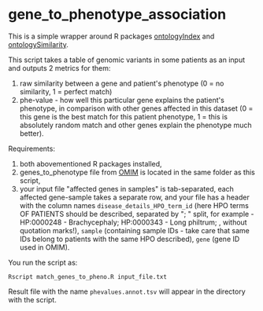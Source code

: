 # gene_to_phenotype_association

This is a simple wrapper around R packages <a href="https://cran.r-project.org/web/packages/ontologyIndex/index.html">ontologyIndex</a> and <a href="https://cran.r-project.org/web/packages/ontologySimilarity/index.html">ontologySimilarity</a>.

This script takes a table of genomic variants in some patients as an input and outputs 2 metrics for them:

1) raw similarity between a gene and patient's phenotype (0 = no similarity, 1 = perfect match)
2) phe-value - how well this particular gene explains the patient's phenotype, in comparison with other genes affected in this dataset (0 = this gene is the best match for this patient phenotype, 1 = this is absolutely random match and other genes explain the phenotype much better).

Requirements:
1) both abovementioned R packages installed,
2) genes_to_phenotype file from <a href="https://hpo.jax.org/app/download/annotation">OMIM</a> is located in the same folder as this script,
3) your input file "affected genes in samples" is tab-separated, each affected gene-sample takes a separate row, and your file has a header with the column names `disease_details_HPO_term_id` (here HPO terms OF PATIENTS should be described, separated by "; " split, for example - HP:0000248 - Brachycephaly; HP:0000343 - Long philtrum; , without quotation marks!), `sample` (containing sample IDs - take care that same IDs belong to patients with the same HPO described), `gene` (gene ID used in OMIM).

You run the script as:

`Rscript match_genes_to_pheno.R input_file.txt`

Result file with the name `phevalues.annot.tsv` will appear in the directory with the script.
